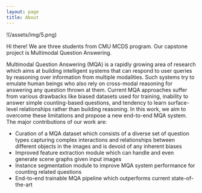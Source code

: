 ```yaml
---
layout: page
title: About
---
```

!(/assets/img/5.png)

Hi there! We are three students from CMU MCDS program. Our capstone project is Multimodal Question Answering.

Multimodal Question Answering (MQA) is a rapidly growing area of research which aims at building intelligent systems that can respond to user queries by reasoning over information from multiple modalities. Such systems try to emulate human beings who also rely on cross-modal reasoning for answering any question thrown at them. Current MQA approaches suffer from various drawbacks like biased datasets used for training, inability to answer simple counting-based questions, and tendency to learn surface-level relationships rather than building reasoning. In this work, we aim to overcome these limitations and propose a new end-to-end MQA system. The major contributions of our work are:
* Curation of a MQA dataset which consists of a diverse set of question types capturing complex interactions and relationships between different objects in the images and is devoid of any inherent biases
* Improved feature extraction module which can handle and even generate scene graphs given input images 
* Instance segmentation module to improve MQA system performance for counting related questions
* End-to-end trainable MQA pipeline which outperforms current state-of-the-art
